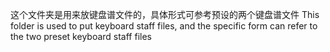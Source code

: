 这个文件夹是用来放键盘谱文件的，具体形式可参考预设的两个键盘谱文件
This folder is used to put keyboard staff files, and the specific form can refer to the two preset keyboard staff files